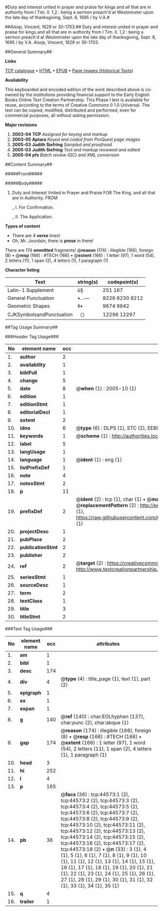 #Duty and interest united in prayer and praise for kings and all that are in authority from I Tim. II. 1,2 : being a sermon preach'd at Westminster upon the late day of thanksgiving, Sept. 8, 1695 / by V.A.#

##Alsop, Vincent, 1629 or 30-1703.##
Duty and interest united in prayer and praise for kings and all that are in authority from I Tim. II. 1,2 : being a sermon preach'd at Westminster upon the late day of thanksgiving, Sept. 8, 1695 / by V.A.
Alsop, Vincent, 1629 or 30-1703.

##General Summary##

**Links**

[TCP catalogue](http://www.ota.ox.ac.uk/tcp/)  • 
[HTML](http://tei.it.ox.ac.uk/tcp/Texts-HTML/free/A25/A25205.html)  • 
[EPUB](http://tei.it.ox.ac.uk/tcp/Texts-EPUB/free/A25/A25205.epub) • 
[Page images (Historical Texts)](https://data.historicaltexts.jisc.ac.uk/view?pubId=eebo-10127879e&pageId=eebo-10127879e-44573-1)

**Availability**

This keyboarded and encoded edition of the
	       work described above is co-owned by the institutions
	       providing financial support to the Early English Books
	       Online Text Creation Partnership. This Phase I text is
	       available for reuse, according to the terms of Creative
	       Commons 0 1.0 Universal. The text can be copied,
	       modified, distributed and performed, even for
	       commercial purposes, all without asking permission.

**Major revisions**

1. __2003-04__ __TCP__ *Assigned for keying and markup*
1. __2003-05__ __Aptara__ *Keyed and coded from ProQuest page images*
1. __2005-03__ __Judith Siefring__ *Sampled and proofread*
1. __2005-03__ __Judith Siefring__ *Text and markup reviewed and edited*
1. __2005-04__ __pfs__ *Batch review (QC) and XML conversion*

##Content Summary##

#####Front#####

#####Body#####

1. Duty and Interest Vnited in Prayer and Praise
FOR
The King, and all that are in Authority.
FROM

    _ I. For Confirmation.

    _ II. The Application.

**Types of content**

  * There are 4 **verse** lines!
  * Oh, Mr. Jourdain, there is **prose** in there!

There are 174 **ommitted** fragments! 
 @__reason__ (174) : illegible (166), foreign (8)  •  @__resp__ (166) : #TECH (166)  •  @__extent__ (166) : 1 letter (97), 1 word (54), 2 letters (11), 1 span (2), 4 letters (1), 1 paragraph (1)

**Character listing**


|Text|string(s)|codepoint(s)|
|---|---|---|
|Latin-1 Supplement|û§|251 167|
|General Punctuation|•…—|8226 8230 8212|
|Geometric Shapes|◊▪|9674 9642|
|CJKSymbolsandPunctuation|〈〉|12296 12297|

##Tag Usage Summary##

###Header Tag Usage###

|No|element name|occ|attributes|
|---|---|---|---|
|1.|__author__|2||
|2.|__availability__|1||
|3.|__biblFull__|1||
|4.|__change__|5||
|5.|__date__|8| @__when__ (1) : 2005-10 (1)|
|6.|__edition__|1||
|7.|__editionStmt__|1||
|8.|__editorialDecl__|1||
|9.|__extent__|2||
|10.|__idno__|6| @__type__ (6) : DLPS (1), STC (2), EEBO-CITATION (1), OCLC (1), VID (1)|
|11.|__keywords__|1| @__scheme__ (1) : http://authorities.loc.gov/ (1)|
|12.|__label__|5||
|13.|__langUsage__|1||
|14.|__language__|1| @__ident__ (1) : eng (1)|
|15.|__listPrefixDef__|1||
|16.|__note__|4||
|17.|__notesStmt__|2||
|18.|__p__|11||
|19.|__prefixDef__|2| @__ident__ (2) : tcp (1), char (1)  •  @__matchPattern__ (2) : ([0-9\-]+):([0-9IVX]+) (1), (.+) (1)  •  @__replacementPattern__ (2) : http://eebo.chadwyck.com/downloadtiff?vid=$1&page=$2 (1), https://raw.githubusercontent.com/textcreationpartnership/Texts/master/tcpchars.xml#$1 (1)|
|20.|__projectDesc__|1||
|21.|__pubPlace__|2||
|22.|__publicationStmt__|2||
|23.|__publisher__|2||
|24.|__ref__|2| @__target__ (2) : https://creativecommons.org/publicdomain/zero/1.0/ (1), http://www.textcreationpartnership.org/docs/. (1)|
|25.|__seriesStmt__|1||
|26.|__sourceDesc__|1||
|27.|__term__|2||
|28.|__textClass__|1||
|29.|__title__|3||
|30.|__titleStmt__|2||


###Text Tag Usage###

|No|element name|occ|attributes|
|---|---|---|---|
|1.|__am__|1||
|2.|__bibl__|1||
|3.|__desc__|174||
|4.|__div__|4| @__type__ (4) : title_page (1), text (1), part (2)|
|5.|__epigraph__|1||
|6.|__ex__|1||
|7.|__expan__|1||
|8.|__g__|140| @__ref__ (140) : char:EOLhyphen (137), char:punc (2), char:abque (1)|
|9.|__gap__|174| @__reason__ (174) : illegible (166), foreign (8)  •  @__resp__ (166) : #TECH (166)  •  @__extent__ (166) : 1 letter (97), 1 word (54), 2 letters (11), 1 span (2), 4 letters (1), 1 paragraph (1)|
|10.|__head__|3||
|11.|__hi__|252||
|12.|__l__|4||
|13.|__p__|165||
|14.|__pb__|36| @__facs__ (36) : tcp:44573:1 (2), tcp:44573:2 (2), tcp:44573:3 (2), tcp:44573:4 (2), tcp:44573:5 (2), tcp:44573:6 (2), tcp:44573:7 (2), tcp:44573:8 (2), tcp:44573:9 (2), tcp:44573:10 (2), tcp:44573:11 (2), tcp:44573:12 (2), tcp:44573:13 (2), tcp:44573:14 (2), tcp:44573:15 (2), tcp:44573:16 (2), tcp:44573:17 (2), tcp:44573:18 (2)  •  @__n__ (33) : 3 (1), 4 (1), 5 (1), 6 (1), 7 (1), 8 (1), 9 (1), 10 (1), 11 (1), 12 (1), 13 (1), 14 (1), 15 (1), 16 (1), 17 (1), 18 (1), 19 (1), 20 (1), 21 (1), 22 (1), 23 (1), 24 (1), 25 (1), 26 (1), 27 (1), 28 (1), 29 (1), 30 (1), 31 (1), 32 (1), 33 (1), 34 (1), 35 (1)|
|15.|__q__|4||
|16.|__trailer__|1||
